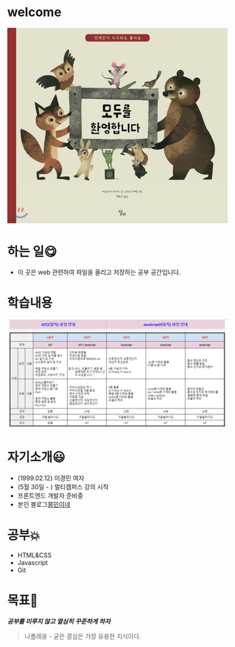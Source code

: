 # welcome
![환영](./환영.jpg)

# 하는 일:yum:
- 이 곳은 web 관련하여 파일을 올리고 저장하는 공부 공간입니다.

# 학습내용
![학습](./학습내용.png)

# 자기소개:smiley:
- (1999.02.12) 이경민 여자
- (5월 30일 - ) 멀티캠퍼스 강의 시작
-  프론트엔드 개발자 준비중
-  본인 블로그[쭝민이네](https://blog.naver.com/tlstj212)

# 공부:collision:
- HTML&CSS
- Javascript
- Git

# 목표:eyes:
***공부를 미루지 않고 열심히 꾸준하게 하자***
> 나폴레옹 - 굳은 결심은 가장 유용한 지식이다.


